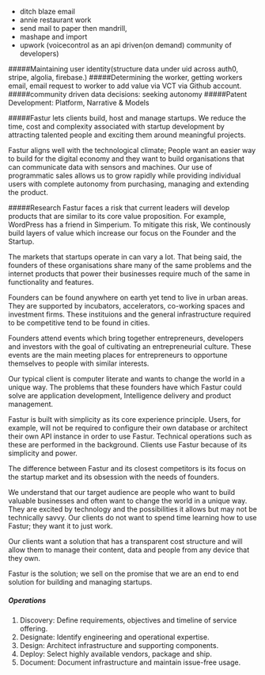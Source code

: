 - ditch blaze email
- annie restaurant work
- send mail to paper then mandrill, 
- mashape and import
- upwork (voicecontrol as an api driven(on demand) community of developers)
 
#####Maintaining user identity(structure data under uid across auth0, stripe, algolia, firebase.) 
#####Determining the worker, getting workers email, email request to worker to add value via VCT via Github account. 
#####community driven data decisions: seeking autonomy
#####Patent Development: Platform, Narrative & Models

#####Fastur lets clients build, host and manage startups. 
We reduce the time, cost and complexity associated with startup development by attracting talented people and exciting them around meaningful projects. 

Fastur aligns well with the technological climate; People want an easier way to build for the digital economy and they want to build organisations that can communicate data with sensors and machines. Our use of programmatic sales allows us to grow rapidly while providing individual users with complete autonomy from purchasing, managing and extending the product.

#####Research
Fastur faces a risk that current leaders will develop products that are similar to its core value proposition.  For example, WordPress has a friend in Simperium. To mitigate this risk, We continously build layers of value which increase our focus on the Founder and the Startup.

The markets that startups operate in can vary a lot. That being said, the founders of these organisations share many of the same problems and the internet products that power their businesses require much of the same in functionality and features.

Founders can be found anywhere on earth yet tend to live in urban areas. They are supported by incubators, accelerators, co-working spaces and investment firms. These instituions and the general infrastructure required to be competitive tend to be found in cities.

Founders attend events which bring together entrepreneurs, developers and investors with the goal of cultivating an entrepreneurial culture. These events are the main meeting places for entrepreneurs to opportune themselves to people with similar interests.

Our typical client is computer literate and wants to change the world in a unique way. The problems that these founders have which Fastur could solve are application development, Intelligence delivery and product management.

Fastur is built with simplicity as its core experience principle. Users, for example, will not be required to configure their own database or architect their own API instance in order to use Fastur. Technical operations such as these are performed in the background. Clients use Fastur because of its simplicity and power. 

The difference between Fastur and its closest competitors is its focus on the startup market and its obsession with the needs of founders.

We understand that our target audience are people who want to build valuable businesses and often want to change the world in a unique way. They are excited by technology and the possibilities it allows but may not be technically savvy. Our clients do not want to spend time learning how to use Fastur; they want it to just work.

Our clients want a solution that has a transparent cost structure and will allow them to manage their content, data and people from any device that they own.

Fastur is the solution; we sell on the promise that we are an end to end solution for building and managing startups.

##### Operations 
1.	Discovery:	Define requirements, objectives and timeline of service offering.
2.	Designate: 	Identify engineering and operational expertise.
3.	Design: Architect infrastructure and supporting components.
4.	Deploy: Select highly available vendors, package and ship.
5.	Document: Document infrastructure and maintain issue-free usage.
